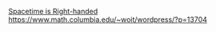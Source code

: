 [Spacetime is Right-handed](https://www.math.columbia.edu/~woit/wordpress/?p=13688) 
https://www.math.columbia.edu/~woit/wordpress/?p=13704

